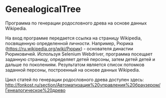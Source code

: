 # GenealogicalTree
Программа по генерации родословного древа на основе данных Wikipedia.

На вход программе передается ссылка на страницу Wikipedia, посвященную определенной личности. Например, Рюрика (https://ru.wikipedia.org/wiki/Рюрик) - основателя династии Рюриковичей. Используя Selenium Webdriver, программа посещает заданную страницу, определяет детей персоны, затем детей детей и дальше по поколениям. Результатом является список потомков заданной персоны, построенный на основе данных Wikipedia.

Цикл статей по генерации родословного древа доступен здесь:
http://fonkost.ru/section/Автоматизация%20управления%20браузером/Генеалогическое%20древо
